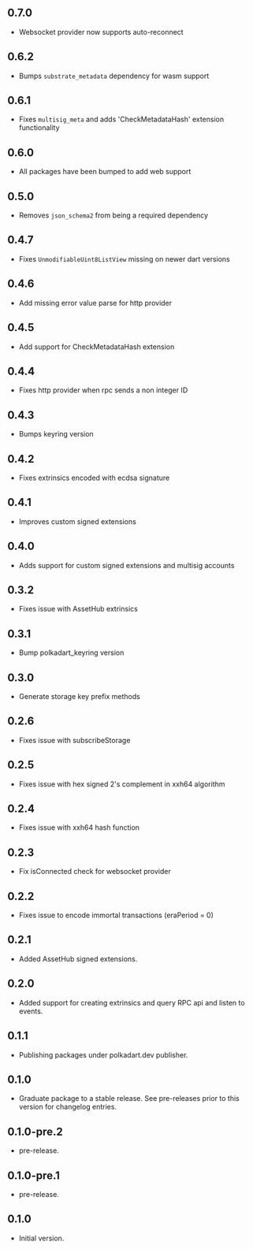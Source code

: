 ## 0.7.0
- Websocket provider now supports auto-reconnect

## 0.6.2
- Bumps `substrate_metadata` dependency for wasm support

## 0.6.1
- Fixes `multisig_meta` and adds 'CheckMetadataHash' extension functionality

## 0.6.0
- All packages have been bumped to add web support

## 0.5.0
- Removes `json_schema2` from being a required dependency

## 0.4.7
- Fixes `UnmodifiableUint8ListView` missing on newer dart versions

## 0.4.6
- Add missing error value parse for http provider

## 0.4.5
- Add support for CheckMetadataHash extension

## 0.4.4
- Fixes http provider when rpc sends a non integer ID

## 0.4.3
- Bumps keyring version

## 0.4.2
- Fixes extrinsics encoded with ecdsa signature

## 0.4.1
- Improves custom signed extensions

## 0.4.0
- Adds support for custom signed extensions and multisig accounts

## 0.3.2
- Fixes issue with AssetHub extrinsics

## 0.3.1
- Bump polkadart_keyring version

## 0.3.0

- Generate storage key prefix methods

## 0.2.6

- Fixes issue with subscribeStorage

## 0.2.5

- Fixes issue with hex signed 2's complement in xxh64 algorithm

## 0.2.4

- Fixes issue with xxh64 hash function

## 0.2.3

- Fix isConnected check for websocket provider

## 0.2.2

- Fixes issue to encode immortal transactions (eraPeriod = 0)

## 0.2.1

- Added AssetHub signed extensions.

## 0.2.0

- Added support for creating extrinsics and query RPC api and listen to events.

## 0.1.1

- Publishing packages under polkadart.dev publisher.

## 0.1.0

 - Graduate package to a stable release. See pre-releases prior to this version for changelog entries.

## 0.1.0-pre.2

- pre-release.

## 0.1.0-pre.1

- pre-release.

## 0.1.0

- Initial version.
